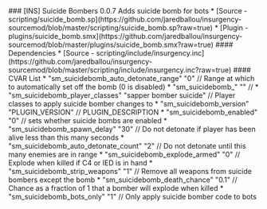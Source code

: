<a name="suicide_bomb">
### [INS] Suicide Bombers 0.0.7
Adds suicide bomb for bots
 * [Source - scripting/suicide_bomb.sp](https://github.com/jaredballou/insurgency-sourcemod/blob/master/scripting/suicide_bomb.sp?raw=true)
 * [Plugin - plugins/suicide_bomb.smx](https://github.com/jaredballou/insurgency-sourcemod/blob/master/plugins/suicide_bomb.smx?raw=true)
#### Dependencies
 * [Source - scripting/include/insurgency.inc](https://github.com/jaredballou/insurgency-sourcemod/blob/master/scripting/include/insurgency.inc?raw=true)
#### CVAR List
 * "sm_suicidebomb_auto_detonate_range" "0" // Range at which to automatically set off the bomb (0 is disabled)
 * "sm_suicidebomb_" "" // 
 * "sm_suicidebomb_player_classes" "sapper bomber suicide" // Player classes to apply suicide bomber changes to
 * "sm_suicidebomb_version" "PLUGIN_VERSION" // PLUGIN_DESCRIPTION
 * "sm_suicidebomb_enabled" "0" // sets whether suicide bombs are enabled
 * "sm_suicidebomb_spawn_delay" "30" // Do not detonate if player has been alive less than this many seconds
 * "sm_suicidebomb_auto_detonate_count" "2" // Do not detonate until this many enemies are in range
 * "sm_suicidebomb_explode_armed" "0" // Explode when killed if C4 or IED is in hand
 * "sm_suicidebomb_strip_weapons" "1" // Remove all weapons from suicide bombers except the bomb
 * "sm_suicidebomb_death_chance" "0.1" // Chance as a fraction of 1 that a bomber will explode when killed
 * "sm_suicidebomb_bots_only" "1" // Only apply suicide bomber code to bots
